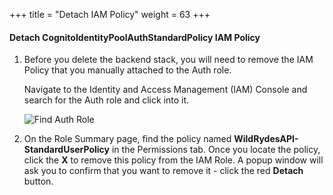 +++
title = "Detach IAM Policy"
weight = 63
+++

#### Detach CognitoIdentityPoolAuthStandardPolicy IAM Policy

1. Before you delete the backend stack, you will need to remove the IAM Policy that you manually attached to the Auth role.

    Navigate to the Identity and Access Management (IAM) Console and search for the Auth role and click into it.

    ![Find Auth Role](../../images/iam-cleanup-findAuthRole.png)

1. On the Role Summary page, find the policy named **WildRydesAPI-StandardUserPolicy** in the Permissions tab. Once you locate the policy, click the **X** to remove this policy from the IAM Role. A popup window will ask you to confirm that you want to remove it - click the red **Detach** button.